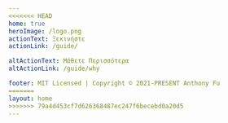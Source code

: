 ```yaml
---
<<<<<<< HEAD
home: true
heroImage: /logo.png
actionText: Ξεκινήστε
actionLink: /guide/

altActionText: Μάθετε Περισσότερα
altActionLink: /guide/why

footer: MIT Licensed | Copyright © 2021-PRESENT Anthony Fu
=======
layout: home
>>>>>>> 79a4d453cf7d626368487ec247f6becebd0a20d5
---
```


<LandingPage />

